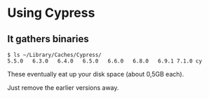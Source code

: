 # Using Cypress

## It gathers binaries

```
$ ls ~/Library/Caches/Cypress/
5.5.0	6.3.0	6.4.0	6.5.0	6.6.0	6.8.0	6.9.1 7.1.0 cy
```

These eventually eat up your disk space (about 0,5GB each). 

Just remove the earlier versions away.

